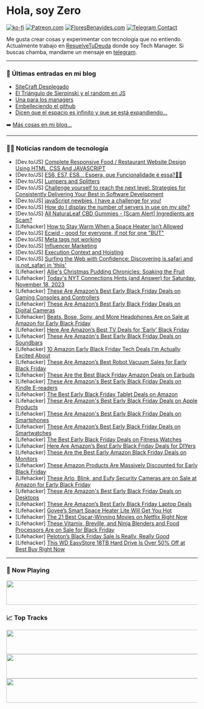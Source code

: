 # Hola, soy Zero

[![ko-fi](https://ko-fi.com/img/githubbutton_sm.svg)](https://ko-fi.com/J3J4N0LUK)
[![Patreon.com](https://img.shields.io/endpoint.svg?url=https%3A%2F%2Fshieldsio-patreon.vercel.app%2Fapi%3Fusername%3Dzerodragon%26type%3Dpatrons&style=for-the-badge)](https://patreon.com/zerodragon)
[![FloresBenavides.com](https://img.shields.io/website?down_message=oops&label=MiBlog&style=for-the-badge&up_message=online&url=https%3A%2F%2Ffloresbenavides.com)](https://floresbenavides.com)
[![Telegram Contact](https://img.shields.io/badge/escr%C3%ADbeme-ZeroDragon-%2326A5E4?style=for-the-badge&logo=telegram)](https://t.me/zerodragon)

Me gusta crear cosas y experimentar con tecnología que no entiendo.
Actualmente trabajo en [ResuelveTuDeuda](http://github.com/resuelve) donde soy Tech Manager.
Si buscas chamba, mandame un mensaje en [telegram](https://t.me/zerodragon).

---

### 📕 Últimas entradas en mi blog
<!-- BLOG-POST-LIST:START -->
- [SiteCraft Desplegado](https://floresbenavides.com/sitecraft-desplegado/)
- [El Triángulo de Sierpinski y el random en JS](https://floresbenavides.com/el-triangulo-de-sierpinski-y-el-random-en-js/)
- [Una para los managers](https://floresbenavides.com/una-para-los-managers/)
- [Embelleciendo el github](https://floresbenavides.com/embelleciendo-el-github/)
- [Dicen que el espacio es infinito y que se está expandiendo…](https://floresbenavides.com/dicen-que-el-espacio-es-infinito-y-que-se-esta-expandiendo/)
<!-- BLOG-POST-LIST:END -->

➡️ [Más cosas en mi blog...](https://floresbenavides.com)

---

### 👨‍💻 Noticias random de tecnología
<!-- TECH-POSTS:START -->
- [Dev.to/JS] [Complete Responsive Food / Restaurant Website Design Using HTML, CSS And JAVASCRIPT](https://dev.to/codingcss/complete-responsive-food-restaurant-website-design-using-html-css-and-javascript-1fa3)
- [Dev.to/JS] [ES6, ES7, ES8... Espera, que Funcionalidade é essa?🤷‍♂️](https://dev.to/alexandreakira/es6-es7-es8-espera-que-funcionalidade-e-essa-26am)
- [Dev.to/JS] [Lumpers and Splitters](https://dev.to/jesterxl/lumpers-and-splitters-2kp9)
- [Dev.to/JS] [Challenge yourself to reach the next level: Strategies for Consistently Delivering Your Best in Software Development](https://dev.to/semdevs/challenge-yourself-to-reach-the-next-level-strategies-for-consistently-delivering-your-best-in-software-development-259c)
- [Dev.to/JS] [javaScript newbies, I have a challenge for you!](https://dev.to/piko/javascript-newbies-i-have-a-challenge-for-you-4eif)
- [Dev.to/JS] [How do I display the number of servers in use on my site?](https://dev.to/cenimstar/how-do-i-display-the-number-of-servers-in-use-on-my-site-246e)
- [Dev.to/JS] [All NaturaLeaf CBD Gummies - [Scam Alert] Ingredients are Scam?](https://dev.to/allnaturaleafcbdgummy/all-naturaleaf-cbd-gummies-scam-alert-ingredients-are-scam-257a)
- [Lifehacker] [How to Stay Warm When a Space Heater Isn’t Allowed](https://lifehacker.com/money/space-heater-alternatives)
- [Dev.to/JS] [Ecwid - good for everyone, if not for one &quot;BUT&quot;](https://dev.to/sa-hola/ecwid-good-for-everyone-if-not-for-one-but-4m2p)
- [Dev.to/JS] [Meta tags not working](https://dev.to/hasankhankor/meta-tags-not-working-22kl)
- [Dev.to/JS] [Influencer Marketing](https://dev.to/liza304/influencer-marketing-3mdh)
- [Dev.to/JS] [Execution Context and Hoisting](https://dev.to/sumeet45/execution-context-and-hoisting-2mha)
- [Dev.to/JS] [Surfing the Web with Confidence: Discovering is.safari and is.not_safari in &#39;thiis&#39;](https://dev.to/karbashevskyi/surfing-the-web-with-confidence-discovering-issafari-and-isnotsafari-in-thiis-3a69)
- [Lifehacker] [Allie&#39;s Christmas Pudding Chronicles: Soaking the Fruit](https://lifehacker.com/food-drink/christmas-pudding-recipe-step-one)
- [Lifehacker] [Today&#39;s NYT Connections Hints &lpar;and Answer&rpar; for Saturday, November 18, 2023](https://lifehacker.com/entertainment/nyt-connections-answer-today-november-18-2023)
- [Lifehacker] [These Are Amazon’s Best Early Black Friday Deals on Gaming Consoles and Controllers](https://lifehacker.com/entertainment/best-amazon-deals-gaming-consoles)
- [Lifehacker] [These Are Amazon’s Best Early Black Friday Deals on Digital Cameras](https://lifehacker.com/tech/amazon-black-friday-camera-deals)
- [Lifehacker] [Beats, Bose, Sony, and More Headphones Are on Sale at Amazon for Early Black Friday](https://lifehacker.com/tech/amazon-early-black-friday-deals-headphones)
- [Lifehacker] [Here Are Amazon’s Best TV Deals for ‘Early’ Black Friday](https://lifehacker.com/tech/amazon-early-black-friday-tv-deals)
- [Lifehacker] [These Are Amazon&#39;s Best Early Black Friday Deals on Soundbars](https://lifehacker.com/tech/amazon-best-soundbar-sales)
- [Lifehacker] [10 Amazon Early Black Friday Tech Deals I’m Actually Excited About](https://lifehacker.com/tech/best-amazon-early-black-friday-tech-deals)
- [Lifehacker] [These Are Amazon’s Best Robot Vacuum Sales for Early Black Friday](https://lifehacker.com/home/best-amazon-early-black-friday-robot-vacuum-deals)
- [Lifehacker] [These Are the Best Black Friday Amazon Deals on Earbuds](https://lifehacker.com/tech/best-black-friday-amazon-deals-on-earbuds)
- [Lifehacker] [These Are Amazon&#39;s Best Early Black Friday Deals on Kindle E-readers](https://lifehacker.com/tech/amazons-best-early-black-friday-deals-on-kindle-e-readers)
- [Lifehacker] [The Best Early Black Friday Tablet Deals on Amazon](https://lifehacker.com/tech/best-early-black-friday-deals-amazon-tablets)
- [Lifehacker] [These Are Amazon&#39;s Best Early Black Friday Deals on Apple Products](https://lifehacker.com/tech/amazons-early-black-friday-deals-apple)
- [Lifehacker] [These Are Amazon&#39;s Best Early Black Friday Deals on Smartphones](https://lifehacker.com/tech/amazon-best-early-black-friday-deals-smartphones)
- [Lifehacker] [These Are Amazon’s Best Early Black Friday Deals on Smartwatches](https://lifehacker.com/tech/amazon-early-black-friday-deals-smartwatches)
- [Lifehacker] [The Best Early Black Friday Deals on Fitness Watches](https://lifehacker.com/health/early-black-friday-deals-fitness-smart-watches)
- [Lifehacker] [Here Are Amazon’s Best Early Black Friday Deals for DIYers](https://lifehacker.com/home/best-black-friday-tool-deals-on-amazon)
- [Lifehacker] [These Are the Best Early Amazon Black Friday Deals on Monitors](https://lifehacker.com/tech/best-early-amazon-black-friday-computer-monitors)
- [Lifehacker] [These Amazon Products Are Massively Discounted for Early Black Friday](https://lifehacker.com/the-best-early-black-friday-deals-on-amazon-products-1850991111)
- [Lifehacker] [These Arlo, Blink, and Eufy Security Cameras are on Sale at Amazon for Early Black Friday](https://lifehacker.com/home/the-best-home-security-and-doorbell-camera-black-friday-deals-on-amazon)
- [Lifehacker] [These Are Amazon&#39;s Best Early Black Friday Deals on Desktops](https://lifehacker.com/tech/amazon-early-black-friday-desktop-computers)
- [Lifehacker] [These Are Amazon’s Best Early Black Friday Laptop Deals](https://lifehacker.com/tech/amazon-black-friday-laptop-deals)
- [Lifehacker] [Govee’s Smart Space Heater Lite Will Get You Hot](https://lifehacker.com/tech/govee-smart-space-heaters-review-comparison)
- [Lifehacker] [The 21 Best Oscar-Winning Movies on Netflix Right Now](https://lifehacker.com/entertainment/best-oscar-winning-movies-netflix)
- [Lifehacker] [These Vitamix, Breville, and Ninja Blenders and Food Processors Are on Sale for Black Friday](https://lifehacker.com/food-drink/amazon-early-black-friday-deals-on-blenders-and-food-processors)
- [Lifehacker] [Peloton’s Black Friday Sale Is Really, Really Good](https://lifehacker.com/peloton-sale-prime-big-deal-days-1850914135)
- [Lifehacker] [This WD EasyStore 18TB Hard Drive Is Over 50% Off at Best Buy Right Now](https://lifehacker.com/tech/wd-easystore-18tb-hard-drive-sale)<!-- TECH-POSTS:END -->

---

### 🎵 Now Playing
<a href="https://spotify-now-playing-dun.vercel.app/now-playing?open"><img src="https://spotify-now-playing-dun.vercel.app/now-playing" width="540" height="64"></a>

### 📈 Top Tracks
<a href="https://spotify-now-playing-dun.vercel.app/top-tracks?i=1&open"><img src="https://spotify-now-playing-dun.vercel.app/top-tracks?i=1" width="540" height="64"></a>
<a href="https://spotify-now-playing-dun.vercel.app/top-tracks?i=2&open"><img src="https://spotify-now-playing-dun.vercel.app/top-tracks?i=2" width="540" height="64"></a>
<a href="https://spotify-now-playing-dun.vercel.app/top-tracks?i=3&open"><img src="https://spotify-now-playing-dun.vercel.app/top-tracks?i=3" width="540" height="64"></a>

